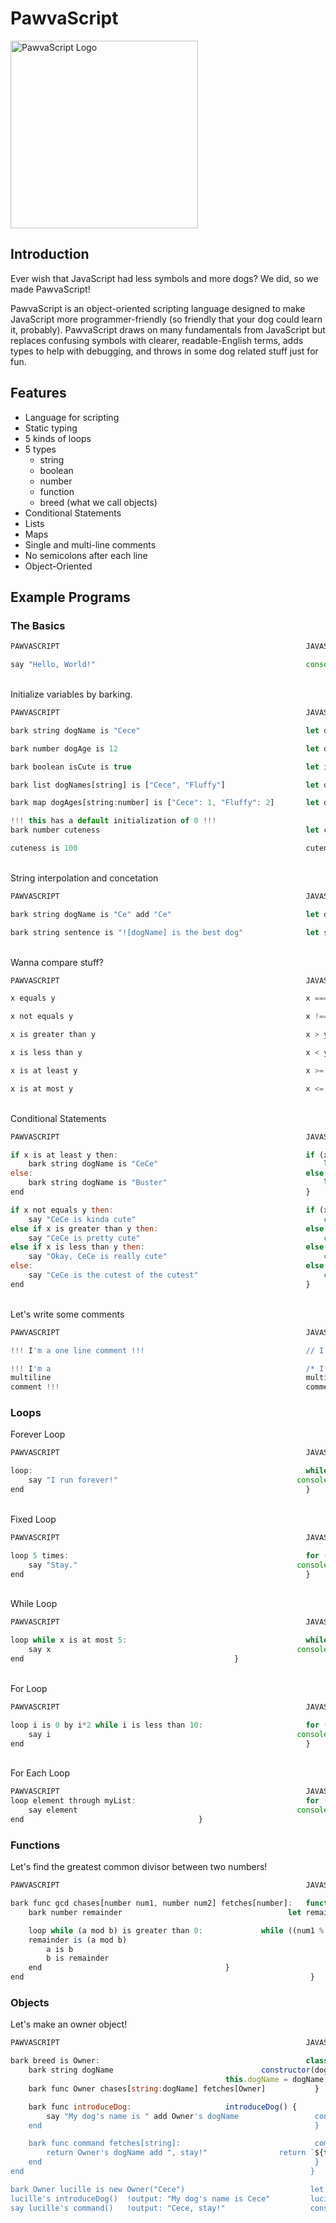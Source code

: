 # PawvaScript

<img alt='PawvaScript Logo' src='assets/pawvascript.png' width='300px'/>

## Introduction
Ever wish that JavaScript had less symbols and more dogs? We did, so we made PawvaScript!

PawvaScript is an object-oriented scripting language designed to make JavaScript more programmer-friendly (so friendly that your dog could learn it, probably). PawvaScript draws on many fundamentals from JavaScript but replaces confusing symbols with clearer, readable-English terms, adds types to help with debugging, and throws in some dog related stuff just for fun.

## Features
* Language for scripting
* Static typing
* 5 kinds of loops
* 5 types
	* string
	* boolean
	* number
	* function
	* breed (what we call objects)
* Conditional Statements
* Lists
* Maps
* Single and multi-line comments
* No semicolons after each line
* Object-Oriented 


## Example Programs

### The Basics

```JavaScript
PAWVASCRIPT                                                       JAVASCRIPT

say "Hello, World!"                                               console.log("Hello, World!")
```

<br>Initialize variables by barking.
```JavaScript
PAWVASCRIPT                                                       JAVASCRIPT

bark string dogName is "Cece"                                     let dogName = "Cece";

bark number dogAge is 12                                          let dogAge = 12;

bark boolean isCute is true                                       let isCute = true;

bark list dogNames[string] is ["Cece", "Fluffy"]                  let dogNames = ["Cece", "Fluffy"]

bark map dogAges[string:number] is ["Cece": 1, "Fluffy": 2]       let dogAges = {"Cece": 1, "Fluffy": 2} 

!!! this has a default initialization of 0 !!! 
bark number cuteness                                              let cuteness; 

cuteness is 100                                                   cuteness = 100;
```

<br>String interpolation and concetation
```JavaScript
PAWVASCRIPT                                                       JAVASCRIPT

bark string dogName is "Ce" add "Ce"                              let dogName = "Ce" + "Ce";

bark string sentence is "![dogName] is the best dog"              let sentence = `${dogName} is the best dog`;
```

<br>Wanna compare stuff?
```JavaScript
PAWVASCRIPT                                                       JAVASCRIPT

x equals y                                                        x === y

x not equals y                                                    x !== y

x is greater than y                                               x > y

x is less than y                                                  x < y

x is at least y                                                   x >= y

x is at most y                                                    x <= y  
```

<br>Conditional Statements
```JavaScript
PAWVASCRIPT                                                       JAVASCRIPT

if x is at least y then:                                          if (x <= y) {
    bark string dogName is "CeCe"                                     let dogName = "CeCe";
else:                                                             else {
    bark string dogName is "Buster"                                   let dogName = "Buster";
end                                                               }  

if x not equals y then:                                           if (x !== y) {
    say "CeCe is kinda cute"                                          console.log("CeCe is kinda cute");
else if x is greater than y then:                                 else if (x > y) {
    say "CeCe is pretty cute"                                         console.log("CeCe is pretty cute");
else if x is less than y then:                                    else if (x < y) {
    say "Okay, CeCe is really cute"                                   console.log("Okay, CeCe is really cute");
else:                                                             else {
    say "CeCe is the cutest of the cutest"                            console.log("CeCe is the cutest of the cutest");
end                                                               }
```

<br>Let's write some comments
```JavaScript
PAWVASCRIPT                                                       JAVASCRIPT

!!! I'm a one line comment !!!                                    // I'm a comment

!!! I'm a                                                         /* I'm a                                        
multiline                                                         multiline
comment !!!                                                       comment */
```

### Loops

Forever Loop
```JavaScript
PAWVASCRIPT                                                       JAVASCRIPT

loop:                                                             while (true) {
	say "I run forever!"                                      	console.log("I run forever!")
end                                                               }
```

<br>Fixed Loop
```JavaScript
PAWVASCRIPT                                                       JAVASCRIPT

loop 5 times:                                                     for (let i = 0; i < 4; i++) {
	say "Stay."                                              	console.log("Stay.")
end                                                               }
```

<br>While Loop
```JavaScript
PAWVASCRIPT                                                       JAVASCRIPT

loop while x is at most 5:                                        while (x <= 5) {                                
	say x                                                     	console.log(x);
end                         					  }
```

<br>For Loop
```JavaScript
PAWVASCRIPT                                                       JAVASCRIPT

loop i is 0 by i*2 while i is less than 10:                       for (let i = 0; i *= 2; i <10;) {
	say i                                                     	console.log(i);           
end                                                               }
```

<br>For Each Loop
```JavaScript
PAWVASCRIPT                                                       JAVASCRIPT
loop element through myList:                                      for (let element of myArray) {
	say element                                               	console.log(element);
end						                  }
```

### Functions
Let's find the greatest common divisor between two numbers!
```JavaScript
PAWVASCRIPT                                                       JAVASCRIPT

bark func gcd chases[number num1, number num2] fetches[number]:	  function gcd(num1, num2) {
	bark number remainder                                     let remainder;

	loop while (a mod b) is greater than 0:			  	while ((num1 % num2) > 0) {
	remainder is (a mod b)                              	        	remainder = a % b;
		a is b                                                          a = b;	
		b is remainder                                                  b = remainder
	end					                        }
end                                                                }
```



### Objects

Let's make an owner object!
```JavaScript
PAWVASCRIPT                                                       JAVASCRIPT

bark breed is Owner:                                              class Owner {
    bark string dogName                    			 	constructor(dogName) {
							                	this.dogName = dogName;
	bark func Owner chases[string:dogName] fetches[Owner]           }

	bark func introduceDog:						introduceDog() {		
		say "My dog's name is " add Owner's dogName         		console.log(`My dog's name is ${this.dogName}`);
	end                                                             }

	bark func command fetches[string]:                           	command() {
		return Owner's dogName add ", stay!"				return `${this.dogName}, stay!`;
	end                                                             }
end                                                                }

bark Owner lucille is new Owner("Cece")                            let lucille = new Owner("Cece");
lucille's introduceDog()  !output: "My dog's name is Cece"         lucille.introduceDog();
say lucille's command()   !output: "Cece, stay!"                   console.log(lucille.command())
```

